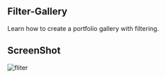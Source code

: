 
## Filter-Gallery

 Learn how to create a portfolio gallery with filtering.


## ScreenShot

![fliter](https://user-images.githubusercontent.com/67471717/115989487-3aa1c300-a5dc-11eb-9bfa-d032fc371f67.PNG)
